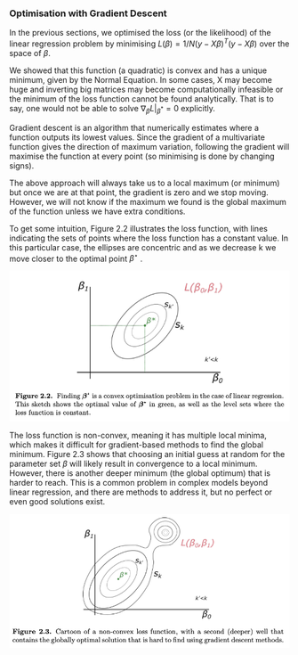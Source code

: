 ### Optimisation with Gradient Descent

In the previous sections, we optimised the loss (or the likelihood) of the linear regression problem by minimising $L(β) = 1/N (y − Xβ)^T(y − Xβ)$ over the space of $β$.

We showed that this function (a quadratic) is convex and has a unique minimum, given by the Normal Equation. In some cases, X may become huge and inverting big matrices may become computationally infeasible or  the minimum of the loss function cannot be found analytically. That is to say, one would not be able to solve $∇_βL|_{β^*} = 0$ explicitly. 

Gradient descent is an algorithm that numerically estimates where a function outputs its lowest values. Since the gradient of a multivariate function gives the direction of maximum variation, following the gradient will maximise the function at every point (so minimising is done by changing signs).

The above approach will always take us to a local maximum (or minimum) but once we are at that point, the gradient is zero and we stop moving. However, we will not know if the maximum we found is the global maximum of the function unless we have extra conditions.

To get some intuition, Figure 2.2 illustrates the loss function, with lines indicating the sets of points where the loss function has a constant value. In this particular case, the ellipses are concentric and as we decrease k we move closer to the optimal point $β^⋆$ .

![figure 22](./images/figure22.png)

The loss function is non-convex, meaning it has multiple local minima, which makes it difficult for gradient-based methods to find the global minimum. Figure 2.3 shows that choosing an initial guess at random for the parameter set $β$ will likely result in convergence to a local minimum. However, there is another deeper minimum (the global optimum) that is harder to reach. This is a common problem in complex models beyond linear regression, and there are methods to address it, but no perfect or even good solutions exist.

![figure 23](./images/figure23.png)


